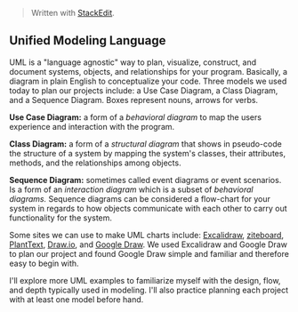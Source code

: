 > Written with [StackEdit](https://stackedit.io/).
> 
## Unified Modeling Language
UML is a "language agnostic" way to plan, visualize, construct, and document systems, objects, and relationships for your program. Basically, a diagram in plain English to conceptualize your code. Three models we used today to plan our projects include: a Use Case Diagram, a Class Diagram, and a Sequence Diagram. Boxes represent nouns, arrows for verbs.

**Use Case Diagram:** a form of a *behavioral diagram* to map the users experience and interaction with the program. 

**Class Diagram:** a form of a *structural diagram* that shows in pseudo-code the structure of a system by mapping the system's classes, their attributes, methods, and the relationships among objects.

**Sequence Diagram:** sometimes called event diagrams or event scenarios. Is a form of an *interaction diagram* which is a subset of *behavioral diagrams.* Sequence diagrams can be considered a flow-chart for your system in regards to how objects communicate with each other to carry out functionality for the system.

Some sites we can use to make UML charts include: [Excalidraw](https://excalidraw.com/), [ziteboard](https://ziteboard.com/), [PlantText](https://www.planttext.com/), [Draw.io](https://app.diagrams.net/), and [Google Draw](https://docs.google.com/drawings/d/1kra93blZqVomXOoiBxk41r2SmTsYl1W9XAUcW608S3Q/edit). We used Excalidraw and Google Draw to plan our project and found Google Draw simple and familiar and therefore easy to begin with. 

I'll explore more UML examples to familiarize myself with the design, flow, and depth typically used in modeling. I'll also practice planning each project with at least one model before hand. 
